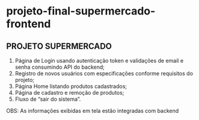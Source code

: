# projeto-final-supermercado-frontend

## PROJETO SUPERMERCADO
1. Página de Login usando autenticação token e validações de email e senha
consumindo API do backend;
2. Registro de novos usuários com especificações conforme requisitos do projeto;
3. Página Home listando produtos cadastrados;
4. Página de cadastro e remoção de produtos;
5. Fluxo de “sair do sistema”.

OBS: As informações exibidas em tela estão integradas com backend
